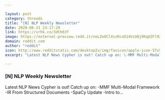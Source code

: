```yaml
---

layout: post
category: threads
title: "[N] NLP Weekly Newsletter"
date: 2020-06-21 23:17:29
link: https://vrhk.co/3dth63f
image: https://external-preview.redd.it/neLZeOClXssRcoU14VzU0j9KqUZFl92Lz1IVrkvCI0I.jpg?width=1200&height=628.272251309&auto=webp&crop=1200:628.272251309,smart&s=e6a6206770438c641311bd474e261e6ce4dcfc16
domain: reddit.com
author: "reddit"
icon: http://www.redditstatic.com/desktop2x/img/favicon/apple-icon-57x57.png
excerpt: "Latest NLP News Cypher is out! Catch up on: \-MMF Multi-Modal Framework \-IR From Structured Documents \-SpaCy Update \-Intro to..."

---
```


### [N] NLP Weekly Newsletter

Latest NLP News Cypher is out! Catch up on: \-MMF Multi-Modal Framework \-IR From Structured Documents \-SpaCy Update \-Intro to...
